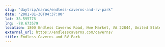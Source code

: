 ```yaml
---
slug: "daytrip/na/us/endless-caverns-and-rv-park"
date: '2001-01-30T04:37:00'
lat: 38.595776
lng: -78.673579
location: 1800 Endless Caverns Road, Nwe Market, VA 22844, United States
external_url: https://endlesscaverns.com/caverns/
title: Endless Caverns and RV Park
---
```



